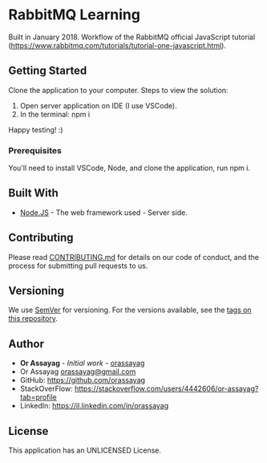 # RabbitMQ Learning

Built in January 2018. Workflow of the RabbitMQ official JavaScript tutorial (https://www.rabbitmq.com/tutorials/tutorial-one-javascript.html).

## Getting Started

Clone the application to your computer.
Steps to view the solution:
1. Open server application on IDE (I use VSCode).
2. In the terminal: npm i

Happy testing! :)

### Prerequisites

You'll need to install VSCode, Node, and clone the application, run npm i.

## Built With

* [Node.JS](https://nodejs.org/en/) - The web framework used - Server side.

## Contributing

Please read [CONTRIBUTING.md](https://gist.github.com/PurpleBooth/b24679402957c63ec426) for details on our code of conduct, and the process for submitting pull requests to us.

## Versioning

We use [SemVer](http://semver.org/) for versioning. For the versions available, see the [tags on this repository](https://github.com/your/project/tags).

## Author

* **Or Assayag** - *Initial work* - [orassayag](https://github.com/orassayag)
* Or Assayag <orassayag@gmail.com>
* GitHub: https://github.com/orassayag
* StackOverFlow: https://stackoverflow.com/users/4442606/or-assayag?tab=profile
* LinkedIn: https://il.linkedin.com/in/orassayag

## License

This application has an UNLICENSED License.